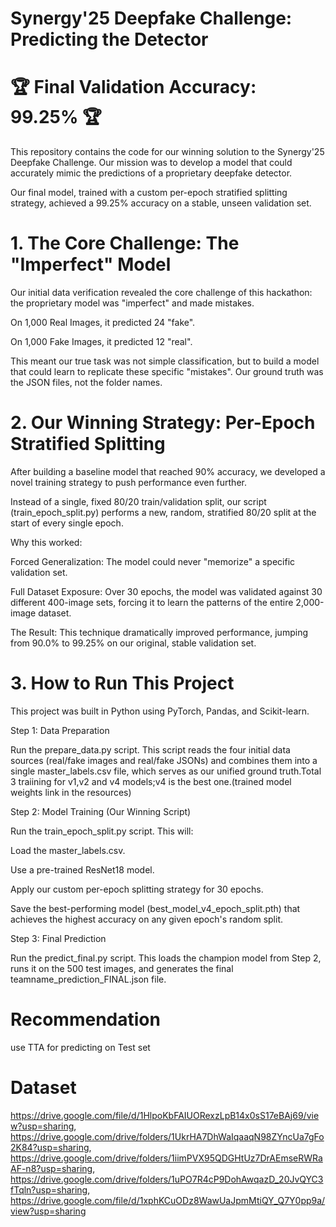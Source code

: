 # Synergy'25 Deepfake Challenge: Predicting the Detector

# 🏆 Final Validation Accuracy: 99.25% 🏆

This repository contains the code for our winning solution to the Synergy'25 Deepfake Challenge. Our mission was to develop a model that could accurately mimic the predictions of a proprietary deepfake detector.

Our final model, trained with a custom per-epoch stratified splitting strategy, achieved a 99.25% accuracy on a stable, unseen validation set.

# 1. The Core Challenge: The "Imperfect" Model

Our initial data verification revealed the core challenge of this hackathon: the proprietary model was "imperfect" and made mistakes.

On 1,000 Real Images, it predicted 24 "fake".

On 1,000 Fake Images, it predicted 12 "real".

This meant our true task was not simple classification, but to build a model that could learn to replicate these specific "mistakes". Our ground truth was the JSON files, not the folder names.

# 2. Our Winning Strategy: Per-Epoch Stratified Splitting

After building a baseline model that reached 90% accuracy, we developed a novel training strategy to push performance even further.

Instead of a single, fixed 80/20 train/validation split, our script (train_epoch_split.py) performs a new, random, stratified 80/20 split at the start of every single epoch.

Why this worked:

Forced Generalization: The model could never "memorize" a specific validation set.

Full Dataset Exposure: Over 30 epochs, the model was validated against 30 different 400-image sets, forcing it to learn the patterns of the entire 2,000-image dataset.

The Result: This technique dramatically improved performance, jumping from 90.0% to 99.25% on our original, stable validation set.

# 3. How to Run This Project

This project was built in Python using PyTorch, Pandas, and Scikit-learn.

Step 1: Data Preparation

Run the prepare_data.py script. This script reads the four initial data sources (real/fake images and real/fake JSONs) and combines them into a single master_labels.csv file, which serves as our unified ground truth.Total 3 traiining for v1,v2 and v4 models;v4 is the best one.(trained model weights link in the resources)

Step 2: Model Training (Our Winning Script)

Run the train_epoch_split.py script. This will:

Load the master_labels.csv.

Use a pre-trained ResNet18 model.

Apply our custom per-epoch splitting strategy for 30 epochs.

Save the best-performing model (best_model_v4_epoch_split.pth) that achieves the highest accuracy on any given epoch's random split.

Step 3: Final Prediction

Run the predict_final.py script. This loads the champion model from Step 2, runs it on the 500 test images, and generates the final teamname_prediction_FINAL.json file.
# Recommendation
use TTA for predicting on Test set
# Dataset
https://drive.google.com/file/d/1HlpoKbFAIUORexzLpB14x0sS17eBAj69/view?usp=sharing, https://drive.google.com/drive/folders/1UkrHA7DhWaIqaaqN98ZYncUa7gFo2K84?usp=sharing, https://drive.google.com/drive/folders/1iimPVX95QDGHtUz7DrAEmseRWRaAF-n8?usp=sharing, https://drive.google.com/drive/folders/1uPO7R4cP9DohAwqazD_20JvQYC3fTqln?usp=sharing, https://drive.google.com/file/d/1xphKCuODz8WawUaJpmMtiQY_Q7Y0pp9a/view?usp=sharing
